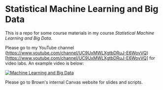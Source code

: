 # Statistical Machine Learning and Big Data

This is a repo for some course materials in my course *Statistical Machine Learning and Big Data*.

Please go to my YouTube channel (https://www.youtube.com/channel/UC9UxMWLXgtbDRuJ-E6WovVQ)[https://www.youtube.com/channel/UC9UxMWLXgtbDRuJ-E6WovVQ] for video labs. An example video is below:

[![Machine Learning and Big Data](http://img.youtube.com/vi/H7FScCNG4Ik/0.jpg)](http://www.youtube.com/watch?v=H7FScCNG4Ik "Machine Learning and Big Data")

Please go to Brown's internal Canvas website for slides and scripts.






